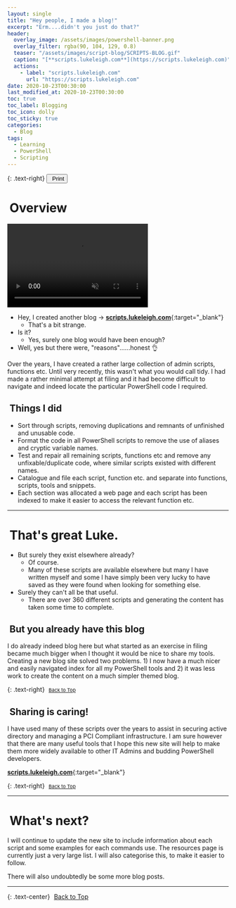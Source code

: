 ```yaml
---
layout: single
title: "Hey people, I made a blog!"
excerpt: "Erm....didn't you just do that?"
header:
  overlay_image: /assets/images/powershell-banner.png
  overlay_filter: rgba(90, 104, 129, 0.8)
  teaser: "/assets/images/script-blog/SCRIPTS-BLOG.gif"
  caption: "[**scripts.lukeleigh.com**](https://scripts.lukeleigh.com)"
  actions:
    - label: "scripts.lukeleigh.com"
      url: "https://scripts.lukeleigh.com"
date: 2020-10-23T00:30:00
last_modified_at: 2020-10-23T00:30:00
toc: true
toc_label: Blogging
toc_icon: dolly
toc_sticky: true
categories:
  - Blog
tags:
  - Learning
  - PowerShell
  - Scripting
---
```


<script src="https://formspree.io/js/formbutton-v1.0.0.min.js" defer></script>
<script>
  window.formbutton=window.formbutton||function(){(formbutton.q=formbutton.q||[]).push(arguments)};
/* customize formbutton here*/
  formbutton("create", {
    action: "https://formspree.io/xvowjgjd",
    buttonImg: "<i class='fas fa-envelope' style='font-size:20px'/>",
    theme: "minimal",
    title: "Contact Me!",
    fields: [
      {
        type: "email",
        label: "Email:",
        name: "email",
        required: true,
        placeholder: "your@email.com"
      },
      {
        type: "textarea",
        label: "Message:",
        name: "message",
        required: true,
        placeholder: "What's on your mind?",
      },
      { type: "submit" }
    ],
    styles: {
      fontFamily: "Roboto",
      fontSize: "1em",
      title: {
        background: "#999999",
      },
      button: {
        background: "#999999",
      }
    },
    initiallyVisible: false
  });
</script>

{: .text-right}
<span style="font-size:11px;"><button onclick="window.print()"><i class="fas fa-print" aria-hidden="true" style="color: black; margin-right:5px;"></i>Print</button></span>

# <i class="fas fa-box-open" aria-hidden="true" style="color: white; margin-right:5px;"></i> Overview

<video width="320" height="190" controls autoplay loop muted>
    <source src="/assets/video/scripts-blog-intro.mp4" type="video/mp4">
    Your browser does not support the video tag.
</video>

- Hey, I created another blog -> [**scripts.lukeleigh.com**][1]{:target="_blank"}
  - That's a bit strange.
- Is it?
  - Yes, surely one blog would have been enough?
- Well, yes but there were, "reasons"......honest 👌

Over the years, I have created a rather large collection of admin scripts, functions etc. Until very recently, this wasn't what you would call tidy. I had made a rather minimal attempt at filing and it had become difficult to navigate and indeed locate the particular PowerShell code I required.

## <i class="fas fa-box" aria-hidden="true" style="color: white; margin-right:5px;"></i> Things I did

- Sort through scripts, removing duplications and remnants of unfinished and unusable code.
- Format the code in all PowerShell scripts to remove the use of aliases and cryptic variable names.
- Test and repair all remaining scripts, functions etc and remove any unfixable/duplicate code, where similar scripts existed with different names.
- Catalogue and file each script, function etc. and separate into functions, scripts, tools and snippets.
- Each section was allocated a web page and each script has been indexed to make it easier to access the relevant function etc.

---

# <i class="fas fa-people-carry" aria-hidden="true" style="color: white; margin-right:5px;"></i> That's great Luke.

- But surely they exist elsewhere already?
  - Of course.
  - Many of these scripts are available elsewhere but many I have written myself and some I have simply been very lucky to have saved as they were found when looking for something else.
- Surely they can't all be that useful.
  - There are over 360 different scripts and generating the content has taken some time to complete.

## <i class="fas fa-truck-loading" aria-hidden="true" style="color: white; margin-right:5px;"></i> But you already have this blog

I do already indeed blog here but what started as an exercise in filing became much bigger when I thought it would be nice to share my tools. Creating a new blog site solved two problems. 1) I now have a much nicer and easily navigated index for all my PowerShell tools and 2) it was less work to create the content on a much simpler themed blog.

{: .text-right}
<span style="font-size:11px;"><a href="#"><i class="fas fa-caret-up" aria-hidden="true" style="color: white; margin-right:5px;"></i>Back to Top</a></span>

## <i class="fas fa-boxes" aria-hidden="true" style="color: white; margin-right:5px;"></i> Sharing is caring!

I have used many of these scripts over the years to assist in securing active directory and managing a PCI Compliant infrastructure. I am sure however that there are many useful tools that I hope this new site will help to make them more widely available to other IT Admins and budding PowerShell developers.

  [**scripts.lukeleigh.com**][1]{:target="_blank"}

{: .text-right}
<span style="font-size:11px;"><a href="#"><i class="fas fa-caret-up" aria-hidden="true" style="color: white; margin-right:5px;"></i>Back to Top</a></span>

---

# <i class="fas fa-pallet" aria-hidden="true" style="color: white; margin-right:5px;"></i> What's next?

I will continue to update the new site to include information about each script and some examples for each commands use.
The resources page is currently just a very large list. I will also categorise this, to make it easier to follow.

There will also undoubtedly be some more blog posts.

---

{: .text-center}
<a href="#" class="btn btn--info btn--small"><i class="fas fa-caret-up" aria-hidden="true" style="color: white; margin-right:5px;"></i>Back to Top</a>

[1]: https://scripts.lukeleigh.com
